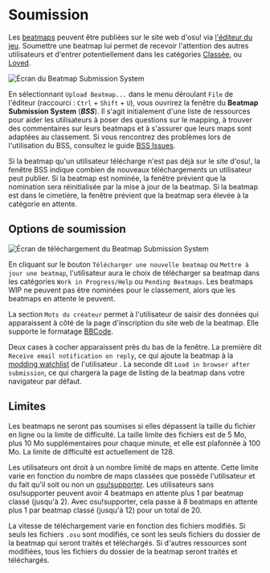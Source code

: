 # Soumission

Les [beatmaps](/wiki/Beatmap) peuvent être publiées sur le site web d'osu! via [l'éditeur du jeu](/wiki/Beatmap_Editor). Soumettre une beatmap lui permet de recevoir l'attention des autres utilisateurs et d'entrer potentiellement dans les catégories [Classée](/wiki/Beatmap/Category#ranked), ou [Loved](/wiki/Beatmap/Category#loved).

![](img/bss_warning.png "Écran du Beatmap Submission System")

En sélectionnant `Upload Beatmap...` dans le menu déroulant `File` de l'éditeur (raccourci : `Ctrl` + `Shift` + `U`), vous ouvrirez la fenêtre du **Beatmap Submission System** (***BSS***). Il s'agit initialement d'une liste de ressources pour aider les utilisateurs à poser des questions sur le mapping, à trouver des commentaires sur leurs beatmaps et à s'assurer que leurs maps sont adaptées au classement. Si vous rencontrez des problèmes lors de l'utilisation du BSS, consultez le guide [BSS Issues](/wiki/Guides/BSS_Issues).

Si la beatmap qu'un utilisateur télécharge n'est pas déjà sur le site d'osu!, la fenêtre BSS indique combien de nouveaux téléchargements un utilisateur peut publier. Si la beatmap est nominée, la fenêtre prévient que la nomination sera réinitialisée par la mise à jour de la beatmap. Si la beatmap est dans le cimetière, la fenêtre prévient que la beatmap sera élevée à la catégorie en attente.

## Options de soumission

![](img/bss_submitting.png "Écran de téléchargement du Beatmap Submission System")

En cliquant sur le bouton `Télécharger une nouvelle beatmap` ou `Mettre à jour une beatmap`, l'utilisateur aura le choix de télécharger sa beatmap dans les catégories `Work in Progress/Help` ou `Pending Beatmaps`. Les beatmaps WIP ne peuvent pas être nominées pour le classement, alors que les beatmaps en attente le peuvent.

La section `Mots du créateur` permet à l'utilisateur de saisir des données qui apparaissent à côté de la page d'inscription du site web de la beatmap. Elle supporte le formatage [BBCode](/wiki/BBCode).

Deux cases à cocher apparaissent près du bas de la fenêtre. La première dit `Receive email notification on reply`, ce qui ajoute la beatmap à la [modding watchlist](https://osu.ppy.sh/beatmapsets/watches) de l'utilisateur . La seconde dit `Load in browser after submission`, ce qui chargera la page de listing de la beatmap dans votre navigateur par défaut.

## Limites

Les beatmaps ne seront pas soumises si elles dépassent la taille du fichier en ligne ou la limite de difficulté. La taille limite des fichiers est de 5 Mo, plus 10 Mo supplémentaires pour chaque minute, et elle est plafonnée à 100 Mo. La limite de difficulté est actuellement de 128.

Les utilisateurs ont droit à un nombre limité de maps en attente. Cette limite varie en fonction du nombre de maps classées que possède l'utilisateur et du fait qu'il soit ou non un [osu!supporter](/wiki/osu!supporter). Les utilisateurs sans osu!supporter peuvent avoir 4 beatmaps en attente plus 1 par beatmap classé (jusqu'à 2). Avec osu!supporter, cela passe à 8 beatmaps en attente plus 1 par beatmap classé (jusqu'à 12) pour un total de 20.

La vitesse de téléchargement varie en fonction des fichiers modifiés. Si seuls les fichiers `.osu` sont modifiés, ce sont les seuls fichiers du dossier de la beatmap qui seront traités et téléchargés. Si d'autres ressources sont modifiées, tous les fichiers du dossier de la beatmap seront traités et téléchargés.
